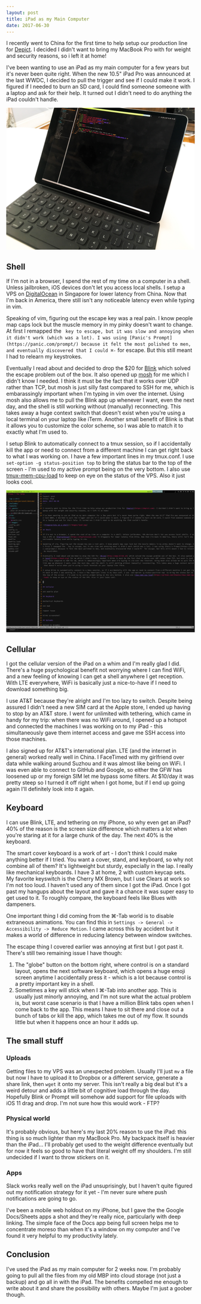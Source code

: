 ```yaml
---
layout: post
title: iPad as my Main Computer
date: 2017-06-30
---
```


I recently went to China for the first time to help setup our production line for [Depict](https://depict.com). I decided I didn't want to bring my MacBook Pro with for weight and security reasons, so i left it at home!

I've been wanting to use an iPad as my main computer for a few years but it's never been quite right. When the new 10.5" iPad Pro was announced at the last WWDC, I decided to pull the trigger and see if I could make it work. I figured if I needed to burn an SD card, I could find someone someone with a laptop and ask for their help. It turned out I didn't need to do anything the iPad couldn't handle.

![Fingerprints on a shell](/images/ipad.jpg)

## Shell

If I'm not in a browser, I spend the rest of my time on a computer in a shell. Unless jailbroken, iOS devices don't let you access local shells. I setup a VPS on [DigitalOcean](https://digitalocean.com) in Singapore for lower latency from China. Now that I'm back in America, there still isn't any noticeable latency even while typing in vim.

Speaking of vim, figuring out the escape key was a real pain. I know people map caps lock but the muscle memory in my pinky doesn't want to change. At first I remapped the ` key to escape, but it was slow and annoying when it didn't work (which was a lot). I was using [Panic's Prompt](https://panic.com/prompt/) because it felt the most polished to men, and eventually discovered that I could ⌘-` for escape. But this still meant I had to relearn my keystrokes.

Eventually I read about and decided to drop the $20 for [Blink](http://www.blink.sh) which solved the escape problem out of the box. It also opened up [mosh](https://mosh.org) for me which I didn't know I needed. I think it must be the fact that it works over UDP rather than TCP, but mosh is just silly fast compared to SSH for me, which is embarassingly important when I'm typing in vim over the internet. Using mosh also allows me to pull the Blink app up whenever I want, even the next day, and the shell is still working without (manually) reconnecting. This takes away a huge context switch that doesn't exist when you're using a local terminal on your laptop like iTerm. Another small benefit of Blink is that it allows you to customize the color scheme, so I was able to match it to exactly what I'm used to.

I setup Blink to automatically connect to a tmux session, so if I accidentally kill the app or need to connect from a different machine I can get right back to what I was working on. I have a few important lines in my tmux.conf. I use `set-option -g status-position top` to bring the status bar to the top of the screen - I'm used to my active prompt being on the very bottom. I also use [tmux-mem-cpu-load](https://github.com/thewtex/tmux-mem-cpu-load) to keep on eye on the status of the VPS. Also it just looks cool.

![meta tmux](/images/tmux.png)

## Cellular

I got the cellular version of the iPad on a whim and I'm really glad I did. There's a huge psychological benefit not worrying where I can find WiFi, and a new feeling of knowing I can get a shell anywhere I get reception. With LTE everywhere, WiFi is basically just a nice-to-have if I need to download something big.

I use AT&T because they're alright and I'm too lazy to switch. Despite being assured I didn't need a new SIM card at the Apple store, I ended up having to stop by an AT&T store. I went for unlimited with tethering, which came in handy for my trip: when there was no WiFi around, I opened up a hotspot and connected the machines I was working on to my iPad - this simultaneously gave them internet access and gave me SSH access into those machines.

I also signed up for AT&T's international plan. LTE (and the internet in general) worked really well in China. I FaceTimed with my girlfriend over data while walking around Suzhou and it was almost like being on WiFi. I was even able to connect to GitHub and Google, so either the GFW has loosened up or my foreign SIM let me bypass some filters. At $10/day it was pretty steep so I turned it off right when I got home, but if I end up going again I'll definitely look into it again.

## Keyboard

I can use Blink, LTE, and tethering on my iPhone, so why even get an iPad? 40% of the reason is the screen size difference which matters a lot when you're staring at it for a large chunk of the day. The next 40% is the keyboard.

The smart cover keyboard is a work of art - I don't think I could make anything better if I tried. You want a cover, stand, and keyboard, so why not combine all of them? It's lightweight but sturdy, especially in the lap. I really like mechanical keyboards. I have 3 at home, 2 with custom keycap sets. My favorite keyswitch is the Cherry MX Brown, but I use Clears at work so I'm not too loud. I haven't used any of them since I got the iPad. Once I got past my hangups about the layout and gave it a chance it was super easy to get used to it. To roughly compare, the keyboard feels like Blues with dampeners.

One important thing I did coming from the ⌘-Tab world is to disable extraneous animations. You can find this in `Settings -> General -> Accessibility -> Reduce Motion`. I came across this by accident but it makes a world of difference in reducing latency between window switches.

The escape thing I covered earlier was annoying at first but I got past it. There's still two remaining issue I have though:

1. The "globe" button on the bottom right, where control is on a standard layout, opens the next software keyboard, which opens a huge emoji screen anytime I accidentally press it - which is a lot because control is a pretty important key in a shell.
2. Sometimes a key will stick when I ⌘-Tab into another app. This is usually just minorly annoying, and I'm not sure what the actual problem is, but worst case scenario is that I have a million Blink tabs open when I come back to the app. This means I have to sit there and close out a bunch of tabs or kill the app, which takes me out of my flow. It sounds little but when it happens once an hour it adds up.

## The small stuff

### Uploads

Getting files to my VPS was an unexpected problem. Usually I'll just `mv` a file but now I have to upload it to Dropbox or a different service, generate a share link, then `wget` it onto my server. This isn't really a big deal but it's a weird detour and adds a little bit of cognitive load through the day. Hopefully Blink or Prompt will somehow add support for file uploads with iOS 11 drag and drop. I'm not sure how this would work - FTP?

### Physical world

It's probably obvious, but here's my last 20% reason to use the iPad: this thing is so much lighter than my MacBook Pro. My backpack itself is heavier than the iPad... I'll probably get used to the weight difference eventually but for now it feels so good to have that literal weight off my shoulders. I'm still undecided if I want to throw stickers on it.

### Apps

Slack works really well on the iPad unsuprisingly, but I haven't quite figured out my notification strategy for it yet - I'm never sure where push notifications are going to go.

I've been a mobile web holdout on my iPhone, but I gave the the Google Docs/Sheets apps a shot and they're really nice, particularly with deep linking. The simple face of the Docs app being full screen helps me to concentrate moreso than when it's a window on my computer and I've found it very helpful to my productivity lately.

## Conclusion

I've used the iPad as my main computer for 2 weeks now. I'm probably going to pull all the files from my old MBP into cloud storage (not just a backup) and go all in with the iPad. The benefits compelled me enough to write about it and share the possibility with others. Maybe I'm just a goober though.
